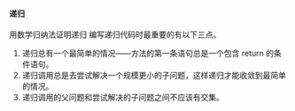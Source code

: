 #### 递归
用数学归纳法证明递归
编写递归代码时最重要的有以下三点。
1. 递归总有一个最简单的情况——方法的第一条语句总是一个包含 return 的条件语句。
2. 递归调用总是去尝试解决一个规模更小的子问题，这样递归才能收敛到最简单的情况。
3. 递归调用的父问题和尝试解决的子问题之间不应该有交集。
